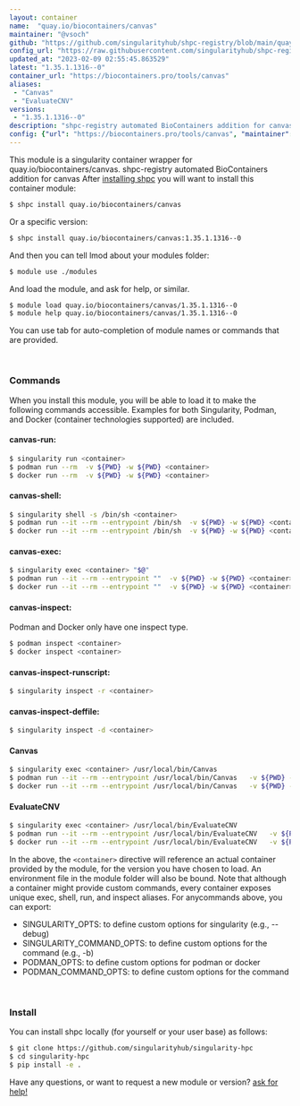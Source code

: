 ```yaml
---
layout: container
name:  "quay.io/biocontainers/canvas"
maintainer: "@vsoch"
github: "https://github.com/singularityhub/shpc-registry/blob/main/quay.io/biocontainers/canvas/container.yaml"
config_url: "https://raw.githubusercontent.com/singularityhub/shpc-registry/main/quay.io/biocontainers/canvas/container.yaml"
updated_at: "2023-02-09 02:55:45.863529"
latest: "1.35.1.1316--0"
container_url: "https://biocontainers.pro/tools/canvas"
aliases:
 - "Canvas"
 - "EvaluateCNV"
versions:
 - "1.35.1.1316--0"
description: "shpc-registry automated BioContainers addition for canvas"
config: {"url": "https://biocontainers.pro/tools/canvas", "maintainer": "@vsoch", "description": "shpc-registry automated BioContainers addition for canvas", "latest": {"1.35.1.1316--0": "sha256:451402da5627cab049012dbe0134679a6c0067e3140efd1f91e492dfdf61d940"}, "tags": {"1.35.1.1316--0": "sha256:451402da5627cab049012dbe0134679a6c0067e3140efd1f91e492dfdf61d940"}, "docker": "quay.io/biocontainers/canvas", "aliases": {"Canvas": "/usr/local/bin/Canvas", "EvaluateCNV": "/usr/local/bin/EvaluateCNV"}}
---
```


This module is a singularity container wrapper for quay.io/biocontainers/canvas.
shpc-registry automated BioContainers addition for canvas
After [installing shpc](#install) you will want to install this container module:


```bash
$ shpc install quay.io/biocontainers/canvas
```

Or a specific version:

```bash
$ shpc install quay.io/biocontainers/canvas:1.35.1.1316--0
```

And then you can tell lmod about your modules folder:

```bash
$ module use ./modules
```

And load the module, and ask for help, or similar.

```bash
$ module load quay.io/biocontainers/canvas/1.35.1.1316--0
$ module help quay.io/biocontainers/canvas/1.35.1.1316--0
```

You can use tab for auto-completion of module names or commands that are provided.

<br>

### Commands

When you install this module, you will be able to load it to make the following commands accessible.
Examples for both Singularity, Podman, and Docker (container technologies supported) are included.

#### canvas-run:

```bash
$ singularity run <container>
$ podman run --rm  -v ${PWD} -w ${PWD} <container>
$ docker run --rm  -v ${PWD} -w ${PWD} <container>
```

#### canvas-shell:

```bash
$ singularity shell -s /bin/sh <container>
$ podman run --it --rm --entrypoint /bin/sh  -v ${PWD} -w ${PWD} <container>
$ docker run --it --rm --entrypoint /bin/sh  -v ${PWD} -w ${PWD} <container>
```

#### canvas-exec:

```bash
$ singularity exec <container> "$@"
$ podman run --it --rm --entrypoint ""  -v ${PWD} -w ${PWD} <container> "$@"
$ docker run --it --rm --entrypoint ""  -v ${PWD} -w ${PWD} <container> "$@"
```

#### canvas-inspect:

Podman and Docker only have one inspect type.

```bash
$ podman inspect <container>
$ docker inspect <container>
```

#### canvas-inspect-runscript:

```bash
$ singularity inspect -r <container>
```

#### canvas-inspect-deffile:

```bash
$ singularity inspect -d <container>
```


#### Canvas

```bash
$ singularity exec <container> /usr/local/bin/Canvas
$ podman run --it --rm --entrypoint /usr/local/bin/Canvas   -v ${PWD} -w ${PWD} <container> -c " $@"
$ docker run --it --rm --entrypoint /usr/local/bin/Canvas   -v ${PWD} -w ${PWD} <container> -c " $@"
```


#### EvaluateCNV

```bash
$ singularity exec <container> /usr/local/bin/EvaluateCNV
$ podman run --it --rm --entrypoint /usr/local/bin/EvaluateCNV   -v ${PWD} -w ${PWD} <container> -c " $@"
$ docker run --it --rm --entrypoint /usr/local/bin/EvaluateCNV   -v ${PWD} -w ${PWD} <container> -c " $@"
```



In the above, the `<container>` directive will reference an actual container provided
by the module, for the version you have chosen to load. An environment file in the
module folder will also be bound. Note that although a container
might provide custom commands, every container exposes unique exec, shell, run, and
inspect aliases. For anycommands above, you can export:

 - SINGULARITY_OPTS: to define custom options for singularity (e.g., --debug)
 - SINGULARITY_COMMAND_OPTS: to define custom options for the command (e.g., -b)
 - PODMAN_OPTS: to define custom options for podman or docker
 - PODMAN_COMMAND_OPTS: to define custom options for the command

<br>

### Install

You can install shpc locally (for yourself or your user base) as follows:

```bash
$ git clone https://github.com/singularityhub/singularity-hpc
$ cd singularity-hpc
$ pip install -e .
```

Have any questions, or want to request a new module or version? [ask for help!](https://github.com/singularityhub/singularity-hpc/issues)